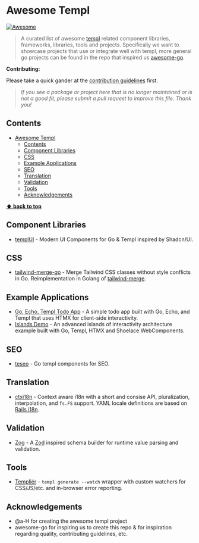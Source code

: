 # Awesome Templ

[![Awesome](https://awesome.re/badge.svg)](https://awesome.re)

> A curated list of awesome [templ](https://github.com/a-h/templ) related component libraries, frameworks, libraries, tools and projects. Specifically we want to showcase projects that use or integrate well with templ, more general go projects can be found in the repo that inspired us [awesome-go](https://github.com/avelino/awesome-go).

**Contributing:**

Please take a quick gander at the [contribution guidelines](./CONTRIBUTING.md) first.

> _If you see a package or project here that is no longer maintained or is not a good fit, please submit a pull request to improve this file. Thank you!_

## Contents

- [Awesome Templ](#awesome-templ)
  - [Contents](#contents)
  - [Component Libraries](#component-libraries)
  - [CSS](#css)
  - [Example Applications](#example-applications)
  - [SEO](#seo)
  - [Translation](#translation)
  - [Validation](#validation)
  - [Tools](#tools)
  - [Acknowledgements](#acknowledgements)

**[⬆ back to top](#contents)**

## Component Libraries

- [templUI](https://github.com/axzilla/templui) - Modern UI Components for Go & Templ inspired by Shadcn/UI.

## CSS

- [tailwind-merge-go](https://github.com/Oudwins/tailwind-merge-go) - Merge Tailwind CSS classes without style conflicts in Go. Reimplementation in Golang of [tailwind-merge](https://github.com/gjtorikian/tailwind_merge).

## Example Applications

- [Go, Echo, Templ Todo App](https://github.com/emarifer/go-echo-templ-htmx) - A simple todo app built with Go, Echo, and Templ that uses HTMX for client-side interactivity.
- [Islands Demo](https://github.com/romshark/demo-islands/) - An advanced islands of interactivity architecture example built with Go, Templ, HTMX and Shoelace WebComponents.

## SEO

- [teseo](https://github.com/indaco/teseo/) - Go templ components for SEO.

## Translation

- [ctxi18n](https://github.com/invopop/ctxi18n/) - Context aware i18n with a short and consise API, pluralization, interpolation, and `fs.FS` support. YAML locale definitions are based on [Rails i18n](https://guides.rubyonrails.org/i18n.html).

## Validation

- [Zog](https://github.com/Oudwins/zog) - A [Zod](https://github.com/colinhacks/zod) inspired schema builder for runtime value parsing and validation.

## Tools

- [Templiér](https://github.com/romshark/templier) - `templ generate --watch` wrapper with custom watchers for CSS/JS/etc. and in-browser error reporting.

## Acknowledgements

- @a-H for creating the awesome templ project
- awesome-go for inspiring us to create this repo & for inspiration regarding quality, contributing guidelines, etc.
